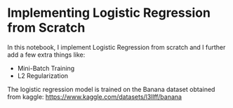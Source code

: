 # Implementing Logistic Regression from Scratch 

In this notebook, I implement Logistic Regression from scratch and I further add a few extra things like:
* Mini-Batch Training
* L2 Regularization

The logistic regression model is trained on the Banana dataset obtained from kaggle: https://www.kaggle.com/datasets/l3llff/banana
